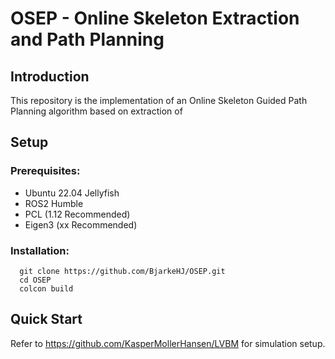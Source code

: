 # OSEP - Online Skeleton Extraction and Path Planning 

## Introduction
This repository is the implementation of an Online Skeleton Guided Path Planning algorithm based on extraction of 

## Setup
### Prerequisites:
* Ubuntu 22.04 Jellyfish
* ROS2 Humble
* PCL (1.12 Recommended)
* Eigen3 (xx Recommended)

### Installation:
```shell
  git clone https://github.com/BjarkeHJ/OSEP.git
  cd OSEP
  colcon build
```

## Quick Start
Refer to https://github.com/KasperMollerHansen/LVBM for simulation setup. 
